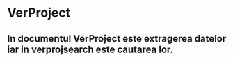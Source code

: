 # VerProject
## In documentul VerProject este extragerea datelor iar in verprojsearch este cautarea lor.
 
